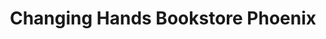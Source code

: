 ---
title: "Changing Hands Bookstore Phoenix"
url: /phoenix/changing-hands-bookstore-phoenix/
shop: Bücher
---
